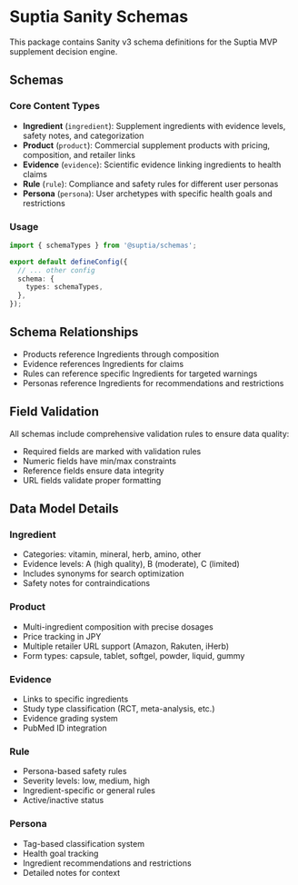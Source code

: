 # Suptia Sanity Schemas

This package contains Sanity v3 schema definitions for the Suptia MVP supplement decision engine.

## Schemas

### Core Content Types

- **Ingredient** (`ingredient`): Supplement ingredients with evidence levels, safety notes, and categorization
- **Product** (`product`): Commercial supplement products with pricing, composition, and retailer links
- **Evidence** (`evidence`): Scientific evidence linking ingredients to health claims
- **Rule** (`rule`): Compliance and safety rules for different user personas
- **Persona** (`persona`): User archetypes with specific health goals and restrictions

### Usage

```typescript
import { schemaTypes } from '@suptia/schemas';

export default defineConfig({
  // ... other config
  schema: {
    types: schemaTypes,
  },
});
```

## Schema Relationships

- Products reference Ingredients through composition
- Evidence references Ingredients for claims
- Rules can reference specific Ingredients for targeted warnings
- Personas reference Ingredients for recommendations and restrictions

## Field Validation

All schemas include comprehensive validation rules to ensure data quality:

- Required fields are marked with validation rules
- Numeric fields have min/max constraints
- Reference fields ensure data integrity
- URL fields validate proper formatting

## Data Model Details

### Ingredient
- Categories: vitamin, mineral, herb, amino, other
- Evidence levels: A (high quality), B (moderate), C (limited)
- Includes synonyms for search optimization
- Safety notes for contraindications

### Product
- Multi-ingredient composition with precise dosages
- Price tracking in JPY
- Multiple retailer URL support (Amazon, Rakuten, iHerb)
- Form types: capsule, tablet, softgel, powder, liquid, gummy

### Evidence
- Links to specific ingredients
- Study type classification (RCT, meta-analysis, etc.)
- Evidence grading system
- PubMed ID integration

### Rule
- Persona-based safety rules
- Severity levels: low, medium, high
- Ingredient-specific or general rules
- Active/inactive status

### Persona
- Tag-based classification system
- Health goal tracking
- Ingredient recommendations and restrictions
- Detailed notes for context